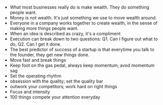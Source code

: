 - What most businesses really do is make wealth. They do something people want.
- Money is not wealth. It's just something we use to move wealth around. 
- Everyone in a company works together to create wealth, in the sense of making more things people want.
- When an idea is described as crazy, it's a compliment 
- Execution can break down to two questions: Q1. Can I figure out what to do, Q2. Can I get it done. 
- The best predictor of success of a startup is that everytime you talk to the founder, they get new things done.
- Move fast and break things
- Keep foot on the gas pedal, always keep momentum; avod momentum sag
- Set the operating rhythm
- obsession with the quality; set the quality bar
- outwork your competitors; work hard on right things
- Focus and intensity
- 100 things compete your attention everyday

